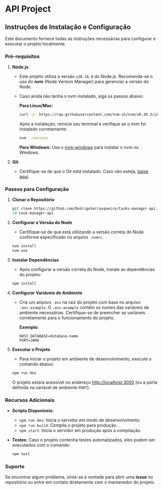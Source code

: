 # API Project

## Instruções de Instalação e Configuração

Este documento fornece todas as instruções necessárias para configurar e executar o projeto localmente.

### Pré-requisitos

1. **Node.js**:
   - Este projeto utiliza a versão `v20.16.0` do Node.js. Recomenda-se o uso do **nvm** (Node Version Manager) para gerenciar a versão do Node.
   - Caso ainda não tenha o nvm instalado, siga os passos abaixo:

     **Para Linux/Mac:**
     ```bash
     curl -o- https://raw.githubusercontent.com/nvm-sh/nvm/v0.39.3/install.sh | bash
     ```
     Após a instalação, reinicie seu terminal e verifique se o nvm foi instalado corretamente:
     ```bash
     nvm --version
     ```

     **Para Windows:**
     Use o [nvm-windows](https://github.com/coreybutler/nvm-windows) para instalar o nvm no Windows.

2. **Git**:
   - Certifique-se de que o Git está instalado. Caso não esteja, [baixe aqui](https://git-scm.com/).

### Passos para Configuração

1. **Clonar o Repositório**
   ```bash
   git clone https://github.com/RodrigoSerrasqueiro/tasks-manager-api.git
   cd task-manager-api
   ```

2. **Configurar a Versão do Node**
   - Certifique-se de que está utilizando a versão correta do Node conforme especificado no arquivo `.nvmrc`.
   ```bash
   nvm install
   nvm use
   ```

3. **Instalar Dependências**
   - Após configurar a versão correta do Node, instale as dependências do projeto:
   ```bash
   npm install
   ```

4. **Configurar Variáveis de Ambiente**
   - Crie um arquivo `.env` na raiz do projeto com base no arquivo `.env.example`. O `.env.example` contém os nomes das variáveis de ambiente necessárias. Certifique-se de preencher as variáveis corretamente para o funcionamento do projeto.

     **Exemplo:**
     ```
     HOST_DATABASE=database-name
     PORT=3000
     ```

5. **Executar o Projeto**
   - Para iniciar o projeto em ambiente de desenvolvimento, execute o comando abaixo:
   ```bash
   npm run dev
   ```

   O projeto estará acessível no endereço [http://localhost:3000](http://localhost:3000) (ou a porta definida na variável de ambiente `PORT`).

### Recursos Adicionais

- **Scripts Disponíveis:**
  - `npm run dev`: Inicia o servidor em modo de desenvolvimento.
  - `npm run build`: Compila o projeto para produção.
  - `npm start`: Inicia o servidor em produção após a compilação.

- **Testes:**
  Caso o projeto contenha testes automatizados, eles podem ser executados com o comando:
  ```bash
  npm test
  ```

### Suporte
Se encontrar algum problema, sinta-se à vontade para abrir uma **issue** no repositório ou entre em contato diretamente com o mantenedor do projeto.
